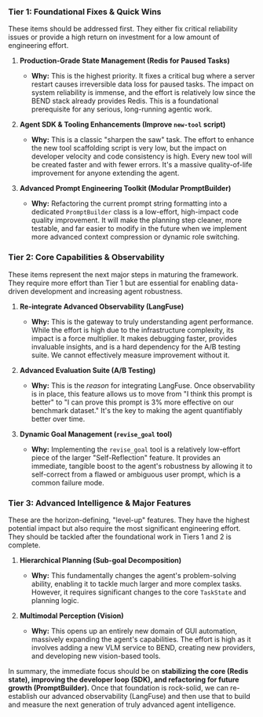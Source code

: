 ### **Tier 1: Foundational Fixes & Quick Wins**

These items should be addressed first. They either fix critical reliability issues or provide a high return on investment for a low amount of engineering effort.

1.  **Production-Grade State Management (Redis for Paused Tasks)**
    *   **Why:** This is the highest priority. It fixes a critical bug where a server restart causes irreversible data loss for paused tasks. The impact on system reliability is immense, and the effort is relatively low since the BEND stack already provides Redis. This is a foundational prerequisite for any serious, long-running agentic work.

2.  **Agent SDK & Tooling Enhancements (Improve `new-tool` script)**
    *   **Why:** This is a classic "sharpen the saw" task. The effort to enhance the new tool scaffolding script is very low, but the impact on developer velocity and code consistency is high. Every new tool will be created faster and with fewer errors. It's a massive quality-of-life improvement for anyone extending the agent.

3.  **Advanced Prompt Engineering Toolkit (Modular PromptBuilder)**
    *   **Why:** Refactoring the current prompt string formatting into a dedicated `PromptBuilder` class is a low-effort, high-impact code quality improvement. It will make the planning step cleaner, more testable, and far easier to modify in the future when we implement more advanced context compression or dynamic role switching.

### **Tier 2: Core Capabilities & Observability**

These items represent the next major steps in maturing the framework. They require more effort than Tier 1 but are essential for enabling data-driven development and increasing agent robustness.

1.  **Re-integrate Advanced Observability (LangFuse)**
    *   **Why:** This is the gateway to truly understanding agent performance. While the effort is high due to the infrastructure complexity, its impact is a force multiplier. It makes debugging faster, provides invaluable insights, and is a hard dependency for the A/B testing suite. We cannot effectively measure improvement without it.

2.  **Advanced Evaluation Suite (A/B Testing)**
    *   **Why:** This is the *reason* for integrating LangFuse. Once observability is in place, this feature allows us to move from "I think this prompt is better" to "I can prove this prompt is 3% more effective on our benchmark dataset." It's the key to making the agent quantifiably better over time.

3.  **Dynamic Goal Management (`revise_goal` tool)**
    *   **Why:** Implementing the `revise_goal` tool is a relatively low-effort piece of the larger "Self-Reflection" feature. It provides an immediate, tangible boost to the agent's robustness by allowing it to self-correct from a flawed or ambiguous user prompt, which is a common failure mode.

### **Tier 3: Advanced Intelligence & Major Features**

These are the horizon-defining, "level-up" features. They have the highest potential impact but also require the most significant engineering effort. They should be tackled after the foundational work in Tiers 1 and 2 is complete.

1.  **Hierarchical Planning (Sub-goal Decomposition)**
    *   **Why:** This fundamentally changes the agent's problem-solving ability, enabling it to tackle much larger and more complex tasks. However, it requires significant changes to the core `TaskState` and planning logic.

2.  **Multimodal Perception (Vision)**
    *   **Why:** This opens up an entirely new domain of GUI automation, massively expanding the agent's capabilities. The effort is high as it involves adding a new VLM service to BEND, creating new providers, and developing new vision-based tools.

In summary, the immediate focus should be on **stabilizing the core (Redis state), improving the developer loop (SDK), and refactoring for future growth (PromptBuilder).** Once that foundation is rock-solid, we can re-establish our advanced observability (LangFuse) and then use that to build and measure the next generation of truly advanced agent intelligence.